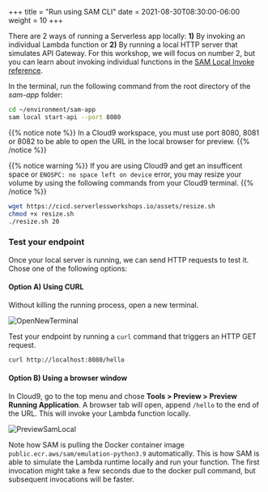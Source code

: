 +++
title = "Run using SAM CLI"
date = 2021-08-30T08:30:00-06:00
weight = 10
+++

There are 2 ways of running a Serverless app locally: **1)** By invoking an individual Lambda function or **2)** By running a local HTTP server that simulates API Gateway. For this workshop, we will focus on number 2, but you can learn about invoking individual functions in the [SAM Local Invoke reference](https://docs.aws.amazon.com/en_pv/serverless-application-model/latest/developerguide/sam-cli-command-reference-sam-local-invoke.html).

In the terminal, run the following command from the root directory of the _sam-app_ folder:

```bash
cd ~/environment/sam-app
sam local start-api --port 8080
```

{{% notice note %}}
In a Cloud9 workspace, you must use port 8080, 8081 or 8082 to be able to open the URL in the local browser for preview.
{{% /notice %}}

{{% notice warning %}}
If you are using Cloud9 and get an insufficent space or `ENOSPC: no space left on device` error, you may resize your volume by using the following commands from your Cloud9 terminal.
{{% /notice %}}

```bash
wget https://cicd.serverlessworkshops.io/assets/resize.sh
chmod +x resize.sh
./resize.sh 20
```

### Test your endpoint

Once your local server is running, we can send HTTP requests to test it. Chose one of the following options:

#### Option A) Using CURL

Without killing the running process, open a new terminal.

![OpenNewTerminal](/images/python/local/cloud9_ide_new_terminal.png)

Test your endpoint by running a `curl` command that triggers an HTTP GET request.

```bash
curl http://localhost:8080/hello
```

#### Option B) Using a browser window

In Cloud9, go to the top menu and chose **Tools > Preview > Preview Running Application**. A browser tab will open, append `/hello` to the end of the URL. This will invoke your Lambda function locally.

![PreviewSamLocal](/images/python/local/cloud9_ide_browser.png)

Note how SAM is pulling the Docker container image `public.ecr.aws/sam/emulation-python3.9`
automatically. This is how SAM is able to simulate the Lambda runtime locally and run your function.
The first invocation might take a few seconds due to the docker pull command, but subsequent
invocations will be faster.
